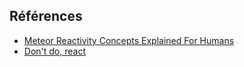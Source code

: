 ## Références

- [Meteor Reactivity Concepts Explained For Humans](http://www.youtube.com/oembed?url=https://www.youtube.com/watch?v=V8IU-ooJcuI&format=xml)
- [Don't do, react](http://stephenwalther.com/archive/2014/12/05/dont-do-react-understanding-meteor-reactive-programming)